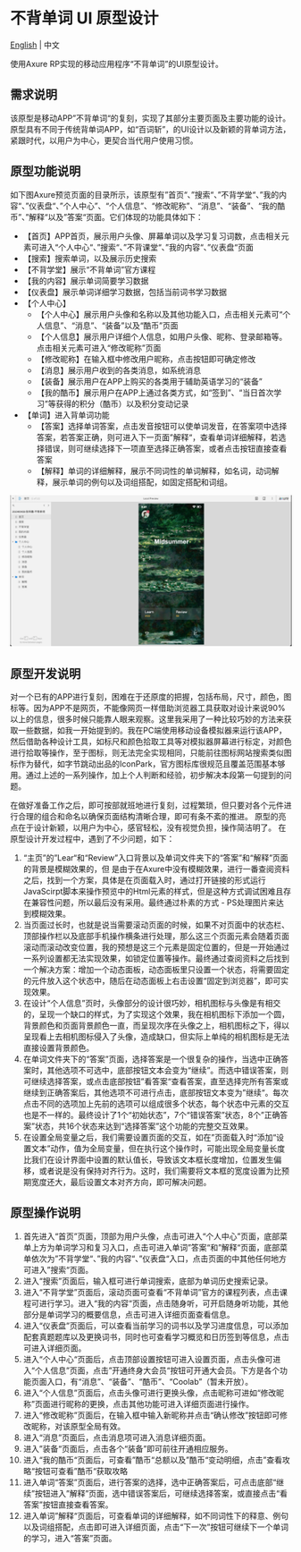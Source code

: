 # 不背单词 UI 原型设计
[English](./README.md) | 中文

使用Axure RP实现的移动应用程序“不背单词”的UI原型设计。

## 需求说明
该原型是移动APP”不背单词“的复刻，实现了其部分主要页面及主要功能的设计。原型具有不同于传统背单词APP，如“百词斩”，的UI设计以及新颖的背单词方法，紧跟时代，以用户为中心，更契合当代用户使用习惯。

## 原型功能说明
如下图Axure预览页面的目录所示，该原型有”首页“、”搜索“、”不背学堂“、”我的内容“、”仪表盘“、”个人中心”、“个人信息”、“修改昵称”、“消息”、“装备”、“我的酷币”、”解释“以及”答案“页面。它们体现的功能具体如下：
- 【首页】APP首页，展示用户头像、屏幕单词以及学习复习词数，点击相关元素可进入“个人中心“、”搜索“、”不背课堂“、”我的内容“、”仪表盘“页面
- 【搜索】搜索单词，以及展示历史搜索
- 【不背学堂】展示“不背单词”官方课程
- 【我的内容】展示单词简要学习数据
- 【仪表盘】展示单词详细学习数据，包括当前词书学习数据
- 【个人中心】
  - 【个人中心】展示用户头像和名称以及其他功能入口，点击相关元素可“个人信息”、“消息”、“装备”以及“酷币”页面
  - 【个人信息】展示用户详细个人信息，如用户头像、昵称、登录邮箱等。点击相关元素可进入“修改昵称”页面
  - 【修改昵称】在输入框中修改用户昵称，点击按钮即可确定修改
  - 【消息】展示用户收到的各类消息，如系统消息
  - 【装备】展示用户在APP上购买的各类用于辅助英语学习的“装备”
  - 【我的酷币】展示用户在APP上通过各类方式，如“签到”、“当日首次学习”等获得的积分（酷币）以及积分变动记录
- 【单词】进入背单词功能
  - 【答案】选择单词答案，点击发音按钮可以使单词发音，在答案项中选择答案，若答案正确，则可进入下一页面”解释“，查看单词详细解释，若选择错误，则可继续选择下一项直至选择正确答案，或者点击按钮直接查看答案
  - 【解释】单词的详细解释，展示不同词性的单词解释，如名词，动词解释，展示单词的例句以及词组搭配，如固定搭配和词组。

![预览页面](./assets/preview.png)

## 原型开发说明
对一个已有的APP进行复刻，困难在于还原度的把握，包括布局，尺寸，颜色，图标等。因为APP不是网页，不能像网页一样借助浏览器工具获取对设计来说90%以上的信息，很多时候只能靠人眼来观察。这里我采用了一种比较巧妙的方法来获取一些数据，如我一开始提到的。我在PC端使用移动设备模拟器来运行该APP，然后借助各种设计工具，如标尺和颜色拾取工具等对模拟器屏幕进行标定，对颜色进行拾取等操作，至于图标，则无法完全实现相同，只能前往图标网站搜索类似图标作为替代，如字节跳动出品的IconPark，官方图标库很规范且覆盖范围基本够用。通过上述的一系列操作，加上个人判断和经验，初步解决本段第一句提到的问题。

在做好准备工作之后，即可按部就班地进行复刻，过程繁琐，但只要对各个元件进行合理的组合和命名以确保页面结构清晰合理，即可有条不紊的推进。
原型的亮点在于设计新颖，以用户为中心，感官轻松，没有视觉负担，操作简洁明了。
在原型设计开发过程中，遇到了不少问题，如下：
1. “主页”的”Lear“和“Review”入口背景以及单词文件夹下的“答案”和“解释”页面的背景是模糊效果的，但
是由于在Axure中没有模糊效果，进行一番查阅资料之后，找到一个方案，具体是在页面载入时，通过打开链接的形式运行JavaScirpt脚本来操作预览中的Html元素的样式，但是这种方式调试困难且存在兼容性问题，所以最后没有采用。最终通过朴素的方式 - PS处理图片来达到模糊效果。
2. 当页面过长时，也就是说当需要滚动页面的时候，如果不对页面中的状态栏、顶部操作栏以及底部手机操作横条进行处理，那么这三个页面元素会随着页面滚动而滚动改变位置，我的预想是这三个元素是固定位置的，但是一开始通过一系列设置都无法实现效果，如锁定位置等操作。最终通过查阅资料之后找到一个解决方案：增加一个动态面板，动态面板里只设置一个状态，将需要固定的元件放入这个状态中，随后在动态面板上右击设置“固定到浏览器”，即可实现效果。
3. 在设计“个人信息”页时，头像部分的设计很巧妙，相机图标与头像是有相交的，呈现一个缺口的样式，为了实现这个效果，我在相机图标下添加一个圆，背景颜色和页面背景颜色一直，而呈现次序在头像之上，相机图标之下，得以呈现看上去相机图标侵入了头像，造成缺口，但实际上单纯的相机图标是无法直接设置背景颜色。
4. 在单词文件夹下的“答案”页面，选择答案是一个很复杂的操作，当选中正确答案时，其他选项不可选中，底部按钮文本会变为“继续”。而选中错误答案，则可继续选择答案，或点击底部按钮”看答案“查看答案，直至选择完所有答案或继续到正确答案后，其他选项不可进行点击，底部按钮文本变为”继续“。每次点击不同的选项加上先前的选项可以组成很多个状态，每个状态中元素的交互也是不一样的。最终设计了1个“初始状态”，7个“错误答案”状态，8个”正确答案”状态，共16个状态来达到“选择答案”这个功能的完整交互效果。
5. 在设置全局变量之后，我们需要设置页面的交互，如在”页面载入时“添加“设置文本”动作，值为全局变量，但在执行这个操作时，可能出现全局变量长度比我们在设计界面中设置的默认值长，导致该文本框长度增加，位置发生偏移，或者说是没有保持对齐行为。这时，我们需要将文本框的宽度设置为比预期宽度还大，最后设置文本对齐方向，即可解决问题。

## 原型操作说明
1. 首先进入“首页”页面，顶部为用户头像，点击可进入“个人中心”页面，底部菜单上方为单词学习和复习入口，点击可进入单词”答案“和”解释“页面，底部菜单依次为”不背学堂“、”我的内容“、”仪表盘“入口，点击页面的中其他任何地方可进入”搜索“页面。
2. 进入“搜索”页面后，输入框可进行单词搜索，底部为单词历史搜索记录。
3. 进入“不背学堂”页面后，滚动页面可查看“不背单词”官方的课程列表，点击课程可进行学习。进入“我的内容“页面，点击随身听，可开启随身听功能，其他部分是单词学习的概要信息，点击可进入详细页面查看信息。
4. 进入“仪表盘”页面后，可以查看当前学习的词书以及学习进度信息，可以添加配套真题题库以及更换词书，同时也可查看学习概览和日历签到等信息，点击可进入详细页面。
5. 进入“个人中心“页面后，点击顶部设置按钮可进入设置页面，点击头像可进入“个人信息”页面，点击”开通终身大会员“按钮可开通大会员。下方是各个功能页面入口，有“消息”、“装备”、“酷币”、“Coolab”（暂未开放）。
6. 进入“个人信息”页面后，点击头像可进行更换头像，点击昵称可进如“修改昵称”页面进行昵称的更换，点击其他功能可进入详细页面进行操作。
7. 进入“修改昵称”页面后，在输入框中输入新昵称并点击“确认修改”按钮即可修改昵称，对该原型全局有效。
8. 进入“消息”页面后，点击消息项可进入消息详细页面。
9. 进入”装备“页面后，点击各个“装备”即可前往开通相应服务。
10. 进入“我的酷币“页面后，可查看”酷币“总额以及”酷币“变动明细，点击”查看攻略“按钮可查看”酷币“获取攻略
11. 进入单词“答案”页面后，进行答案的选择，选中正确答案后，可点击底部“继续”按钮进入”解释”页面，选中错误答案后，可继续选择答案，或直接点击“看答案”按钮直接查看答案。
12. 进入单词”解释“页面后，可查看单词的详细解释，如不同词性下的释意、例句以及词组搭配，点击即可进入详细页面，点击“下一次”按钮可继续下一个单词的学习，进入“答案”页面。